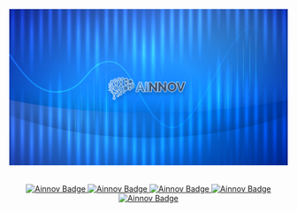 <div align="center">
  <img src="https://github.com/ainnovfound/.github/blob/main/logo.png" alt="banner"/>
</br>
</br>
</div>
<div>
  <p align="center">
<a href="https://ainnov.com/guide#create-wallet">
      <img src="https://img.shields.io/badge/CRYPTO_WALLET-5397dd?style=for-the-badge" alt="Ainnov Badge"" />
    </a>
    <a href="https://ainnov.com/guide#da-info">
      <img src="https://img.shields.io/badge/DEPOSIT_ARBITRAGE-5397dd?style=for-the-badge" alt="Ainnov Badge"" />
    </a>
    <a href="https://ainnov.com/guide#ca-info">
      <img src="https://img.shields.io/badge/CREDIT_ARBITRAGE-5397dd?style=for-the-badge" alt="Ainnov Badge"" />
    </a>
    <a href="https://ainnov.com/guide#staking-info">
      <img src="https://img.shields.io/badge/EARN_STAKING-5397dd?style=for-the-badge" alt="Ainnov Badge"" />
    </a>
    <a href="https://ainnov.com/guide#VIP-Ambassador">
      <img src="https://img.shields.io/badge/AMBASSADOR_PROGRAM-5397dd?style=for-the-badge" alt="Ainnov Badge"" />
    </a>      
  </p>
</div>
